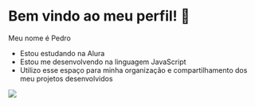 # Bem vindo ao meu perfil! 🤍
Meu nome é Pedro

- Estou estudando na Alura
- Estou me desenvolvendo na linguagem JavaScript
- Utilizo esse espaço para minha organização e compartilhamento dos meu projetos desenvolvidos

![](https://tenor.com/pt-BR/view/hug-love-hi-bye-cat-gif-15999080)
